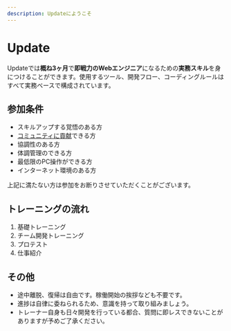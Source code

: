 ```yaml
---
description: Updateにようこそ
---
```


# Update

Updateでは**概ね3ヶ月**で**即戦力のWebエンジニア**になるための**実務スキル**を身につけることができます。使用するツール、開発フロー、コーディングルールはすべて実務ベースで構成されています。

## 参加条件

* スキルアップする覚悟のある方
* [コミュニティに貢献](hajimeni/komyunite.md)できる方
* 協調性のある方
* 体調管理のできる方
* 最低限のPC操作ができる方
* インターネット環境のある方

上記に満たない方は参加をお断りさせていただくことがございます。

## トレーニングの流れ

1. 基礎トレーニング
2. チーム開発トレーニング
3. プロテスト
4. 仕事紹介

## その他

* 途中離脱、復帰は自由です。稼働開始の挨拶なども不要です。
* 進捗は自律に委ねられるため、意識を持って取り組みましょう。
* トレーナー自身も日々開発を行っている都合、質問に即レスできないことがありますが予めご了承ください。

